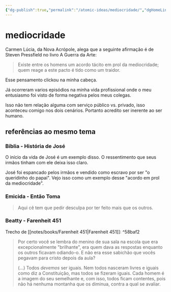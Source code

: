 ```yaml
---
{"dg-publish":true,"permalink":"/atomic-ideas/mediocridade/","dgHomeLink":true,"dgPassFrontmatter":false}
---
```


# mediocridade

Carmen Lúcia, da Nova Acrópole, alega que a seguinte afirmação é de Steven Pressfield no livro A Guerra da Arte:

> Existe entre os homens um acordo tácito em prol da mediocridade; quem reage a este pacto é tido como um traidor.

Esse pensamento clickou na minha cabeça.

Já ocorreram varios episódios na minha vida profissional onde o meu entusiasmo foi visto de forma negativa pelos meus colegas.

Isso não tem relação alguma com serviço público vs. privado, isso aconteceu comigo nos dois cenários. Portanto acredito ser inerente ao ser humano.



## referências ao mesmo tema

### Bíblia - História de José

O início da vida de José é um exemplo disso. O ressentimento que seus irmãos tinham com ele deixa isso claro.

José foi espancado pelos irmãos e vendido como escravo por ser "o queridinho do papai". Vejo isso como um exemplo desse "acordo em prol da mediocridade".


### Emicida - Então Toma

> Aqui cê tem que pedir desculpa por ter feito mais que os outros.


### Beatty - Farenheit 451

Trecho de [[notes/books/Farenheit 451|Farenheit 451]]: ^58baf2

> Por certo você se lembra do menino de sua sala na escola que era excepcionalmente "brilhante", era quem dava as respostas enquanto os outros ficavam odiando-o. E não era esse sabichão que vocês pegavam para cristo depois da aula?
> 
> (...)
> Todos *devemos* ser iguais. Nem todos nasceram livres e iguais como diz a Constituição, mas todos se fizeram iguais. Cada homem é a imagem do seu semelhante e, com isso, todos ficam contentes, pois não há nenhuma montanha que os diminua, contra a qual se avaliar.

